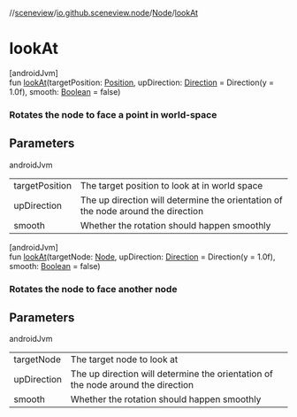 //[sceneview](../../../index.md)/[io.github.sceneview.node](../index.md)/[Node](index.md)/[lookAt](look-at.md)

# lookAt

[androidJvm]\
fun [lookAt](look-at.md)(targetPosition: [Position](../../io.github.sceneview.math/index.md#945960193%2FClasslikes%2F-1571379623), upDirection: [Direction](../../io.github.sceneview.math/index.md#1758682841%2FClasslikes%2F-1571379623) = Direction(y = 1.0f), smooth: [Boolean](https://kotlinlang.org/api/latest/jvm/stdlib/kotlin/-boolean/index.html) = false)

###  Rotates the node to face a point in world-space

## Parameters

androidJvm

| | |
|---|---|
| targetPosition | The target position to look at in world space |
| upDirection | The up direction will determine the orientation of the node around the direction |
| smooth | Whether the rotation should happen smoothly |

[androidJvm]\
fun [lookAt](look-at.md)(targetNode: [Node](index.md), upDirection: [Direction](../../io.github.sceneview.math/index.md#1758682841%2FClasslikes%2F-1571379623) = Direction(y = 1.0f), smooth: [Boolean](https://kotlinlang.org/api/latest/jvm/stdlib/kotlin/-boolean/index.html) = false)

###  Rotates the node to face another node

## Parameters

androidJvm

| | |
|---|---|
| targetNode | The target node to look at |
| upDirection | The up direction will determine the orientation of the node around the direction |
| smooth | Whether the rotation should happen smoothly |
